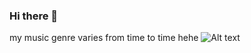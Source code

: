 ### Hi there 👋

 my music genre varies from time to time hehe
![Alt text](https://spotify-recently-played-readme.vercel.app/api?user=21hw3yy2hkys75f4lx6z2jc3q)

